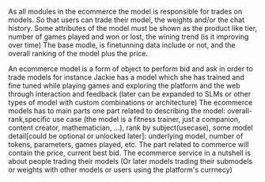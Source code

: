 As all modules in the ecommerce the model is responsible for trades on models.
So that users can trade their model, the weights and/or the chat history.
Some attributes of the model must be shown as the product like tier,
number of games played and won or lost, the wining trend (is it improving over time)
The base modle, is finetunning data include or not, and the overall ranking of the 
model plus the price.

An ecommerce model is a form of object to perform bid and ask in order
to trade models for instance Jackie has a model which she has trained and fine tuned
while playing games and exploring the platform and the web through interaction and feedback
(later can be expanded to SLMs or other types of model with custom combinations or architecture)
The ecommerce models has to main parts one part related to describing the model:
overall-rank,specific use case (the model is a fitness trainer, just a companion, content creator, mathematician,
...), rank by subject(usecase), some model detail[could be optional or unlocked later]: underlying model, number of 
tokens, parameters, games played, etc.
The part related to commerce will contain the price, current best bid.
The ecommerce service in a nutshell is about people trading their models
(Or later models trading their submodels or weights with other models or users using the platform's currnecy)